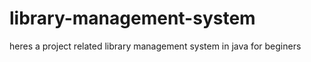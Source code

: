 # library-management-system
heres a project related library management system in java for beginers 
